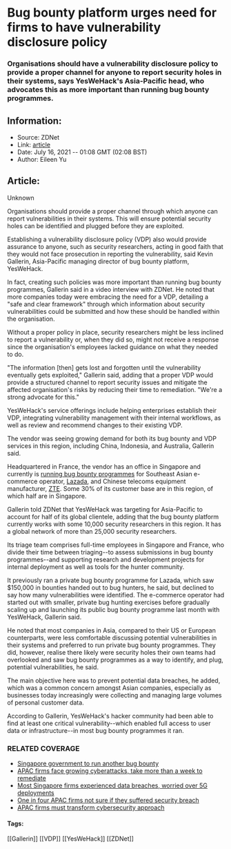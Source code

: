# Bug bounty platform urges need for firms to have vulnerability disclosure policy
### Organisations should have a vulnerability disclosure policy to provide a proper channel for anyone to report security holes in their systems, says YesWeHack's Asia-Pacific head, who advocates this as more important than running bug bounty programmes.

## Information:
+ Source: ZDNet
+ Link: [article](https://www.zdnet.com/article/bug-bounty-platform-urges-need-for-firms-to-have-vulnerability-disclosure-policy/)
+ Date: July 16, 2021 -- 01:08 GMT (02:08 BST)
+ Author: Eileen Yu


## Article:
Unknown

Organisations should provide a proper channel through which anyone can report vulnerabilities in their systems. This will ensure potential security holes can be identified and plugged before they are exploited. 

Establishing a vulnerability disclosure policy (VDP) also would provide assurance to anyone, such as security researchers, acting in good faith that they would not face prosecution in reporting the vulnerability, said Kevin Gallerin, Asia-Pacific managing director of bug bounty platform, YesWeHack. 

In fact, creating such policies was more important than running bug bounty programmes, Gallerin said in a video interview with ZDNet. He noted that more companies today were embracing the need for a VDP, detailing a "safe and clear framework" through which information about security vulnerabilities could be submitted and how these should be handled within the organisation. 


Without a proper policy in place, security researchers might be less inclined to report a vulnerability or, when they did so, might not receive a response since the organisation's employees lacked guidance on what they needed to do.

"The information [then] gets lost and forgotten until the vulnerability eventually gets exploited," Gallerin said, adding that a proper VDP would provide a structured channel to report security issues and mitigate the affected organisation's risks by reducing their time to remediation. "We're a strong advocate for this."

YesWeHack's service offerings include helping enterprises establish their VDP, integrating vulnerability management with their internal workflows, as well as review and recommend changes to their existing VDP. 

The vendor was seeing growing demand for both its bug bounty and VDP services in this region, including China, Indonesia, and Australia, Gallerin said.  






Headquartered in France, the vendor has an office in Singapore and currently is [running bug bounty programmes](https://yeswehack.com/programs) for Southeast Asian e-commerce operator, [Lazada](https://www.zdnet.com/article/lazada-confirms-1-1m-accounts-compromised-in-redmart-security-breach/), and Chinese telecoms equipment manufacturer, [ZTE](https://www.zdnet.com/article/zte-lashes-out-at-us-ban-vows-to-protect-company/). Some 30% of its customer base are in this region, of which half are in Singapore. 

Gallerin told ZDNet that YesWeHack was targeting for Asia-Pacific to account for half of its global clientele, adding that the bug bounty platform currently works with some 10,000 security researchers in this region. It has a global network of more than 25,000 security researchers. 

Its triage team comprises full-time employees in Singapore and France, who divide their time between triaging--to assess submissions in bug bounty programmes--and supporting research and development projects for internal deployment as well as tools for the hunter community.

It previously ran a private bug bounty programme for Lazada, which saw $150,000 in bounties handed out to bug hunters, he said, but declined to say how many vulnerabilities were identified. The e-commerce operator had started out with smaller, private bug hunting exercises before gradually scaling up and launching its public bug bounty programme last month with YesWeHack, Gallerin said.

He noted that most companies in Asia, compared to their US or European counterparts, were less comfortable discussing potential vulnerabilities in their systems and preferred to run private bug bounty programmes. They did, however, realise there likely were security holes their own teams had overlooked and saw bug bounty programmes as a way to identify, and plug, potential vulnerabilities, he said. 

The main objective here was to prevent potential data breaches, he added, which was a common concern amongst Asian companies, especially as businesses today increasingly were collecting and managing large volumes of personal customer data. 

According to Gallerin, YesWeHack's hacker community had been able to find at least one critical vulnerability--which enabled full access to user data or infrastructure--in most bug bounty programmes it ran. 

### RELATED COVERAGE

* [Singapore government to run another bug bounty](https://www.zdnet.com/article/singapore-government-to-run-another-bug-bounty/)
* [APAC firms face growing cyberattacks, take more than a week to remediate](https://www.zdnet.com/article/apac-firms-face-growing-cyberattacks-take-more-than-a-week-to-remediate/)
* [Most Singapore firms experienced data breaches, worried over 5G deployments](https://www.zdnet.com/article/most-singapore-firms-experienced-data-breach-worried-over-5g-deployments/)
* [One in four APAC firms not sure if they suffered security breach](https://www.zdnet.com/article/one-in-four-apac-firms-not-sure-if-they-suffered-security-breach/)
* [APAC firms must transform cybersecurity approach](https://www.zdnet.com/article/apac-firms-must-transform-cybersecurity-approach/)





#### Tags:
[[Gallerin]] [[VDP]] [[YesWeHack]] [[ZDNet]]
